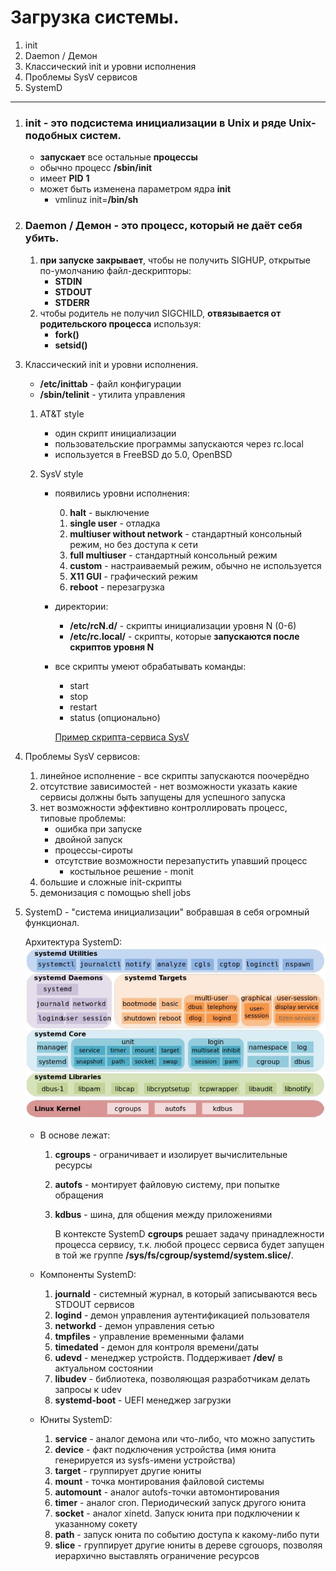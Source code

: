 # Загрузка системы.

1. init
1. Daemon / Демон
1. Классический init и уровни исполнения
1. Проблемы SysV сервисов
1. SystemD


---

1. ### init - это __подсистема инициализации__ в Unix и ряде Unix-подобных систем.
    - __запускает__ все остальные __процессы__
    - обычно процесс __/sbin/init__
    - имеет __PID__ __1__
    - может быть изменена параметром ядра __init__
        - vmlinuz init=__/bin/sh__


1. ### Daemon / Демон - это процесс, который не даёт себя убить.
    1. __при запуске закрывает__, чтобы не получить SIGHUP, открытые по-умолчанию файл-дескрипторы:
        - __STDIN__
        - __STDOUT__
        - __STDERR__
    2. чтобы родитель не получил SIGCHILD, __отвязывается от родительского процесса__ используя:
        - __fork()__
        - __setsid()__


1. Классический init и уровни исполнения.

    - __/etc/inittab__ - файл конфигурации
    - __/sbin/telinit__ - утилита управления

    1. AT&T style
        - один скрипт инициализации
        - пользовательские программы запускаются через rc.local
        - используется в FreeBSD до 5.0, OpenBSD
    
    1. SysV style
        - появились уровни исполнения:

            0. __halt__ - выключение
            0. __single user__ - отладка
            0. __multiuser without network__ - стандартный консольный режим, но без доступа к сети
            0. __full multiuser__ - стандартный консольный режим
            0. __custom__ - настраиваемый режим, обычно не используется
            0. __X11 GUI__ - графический режим
            0. __reboot__ - перезагрузка

        - директории:
            - __/etc/rcN.d/__ - скрипты инициализации уровня N (0-6)
            - __/etc/rc.local/__ - скрипты, которые __запускаются после скриптов уровня N__

        - все скрипты умеют обрабатывать команды:
            - start
            - stop
            - restart
            - status (опционально)
        
            [Пример скрипта-сервиса SysV](8_sysv_service.sh)


1. Проблемы SysV сервисов:
    1. линейное исполнение - все скрипты запускаются поочерёдно
    1. отсутствие зависимостей - нет возможности указать какие сервисы должны быть запущены для успешного запуска
    1. нет возможности эффективно контроллировать процесс, типовые проблемы:
        - ошибка при запуске
        - двойной запуск
        - процессы-сироты
        - отсутствие возможности перезапустить упавший процесс
            - костыльное решение - monit
    1. большие и сложные init-скрипты
    1. демонизация с помощью shell jobs


1. SystemD - "система инициализации" вобравшая в себя огромный функционал.

    Архитектура SystemD:
    ![](8_SystemD_architecture.JPG)

    - В основе лежат:
        1. __cgroups__ - ограничивает и изолирует вычислительные ресурсы
        1. __autofs__ - монтирует файловую систему, при попытке обращения
        1. __kdbus__ - шина, для общения между приложениями

            В контексте SystemD __cgroups__ решает задачу принадлежности процесса сервису, т.к. любой процесс сервиса будет запущен в той же группе __/sys/fs/cgroup/systemd/system.slice/__.

    - Компоненты SystemD:
        1. __journald__ - системный журнал, в который записываются весь STDOUT сервисов
        1. __logind__ - демон управления аутентификацией пользователя
        1. __networkd__ - демон управления сетью
        1. __tmpfiles__ - управление временными фалами
        1. __timedated__ - демон для контроля времени/даты
        1. __udevd__ - менеджер устройств. Поддерживает __/dev/__ в актуальном состоянии
        1. __libudev__ - библиотека, позволяющая разработчикам делать запросы к udev
        1. __systemd-boot__ - UEFI менеджер загрузки
    
    - Юниты SystemD:
        1. __service__ - аналог демона или что-либо, что можно запустить
        1. __device__ - факт подключения устройства (имя юнита генерируется из sysfs-имени устройства)
        1. __target__ - группирует другие юниты
        1. __mount__ - точка монтирования файловой системы
        1. __automount__ - аналог autofs-точки автомонтирования
        1. __timer__ - аналог cron. Периодический запуск другого юнита
        1. __socket__ - аналог xinetd. Запуск юнита при подключении к указанному сокету
        1. __path__ - запуск юнита по событию доступа к какому-либо пути
        1. __slice__ - группирует другие юниты в дереве cgrouops, позволяя иерархично выставлять ограничение ресурсов

